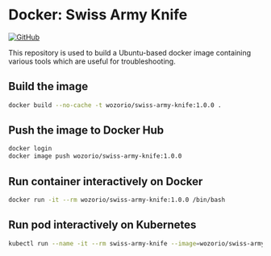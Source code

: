 # Docker: Swiss Army Knife

[![GitHub](https://img.shields.io/github/license/wozorio/docker-swiss-army-knife)](https://github.com/wozorio/docker-swiss-army-knife/blob/master/LICENSE)

This repository is used to build a Ubuntu-based docker image containing various tools which are useful for troubleshooting.

## Build the image

```bash
docker build --no-cache -t wozorio/swiss-army-knife:1.0.0 .
```

## Push the image to Docker Hub

```bash
docker login
docker image push wozorio/swiss-army-knife:1.0.0
```

## Run container interactively on Docker

```bash
docker run -it --rm wozorio/swiss-army-knife:1.0.0 /bin/bash
```

## Run pod interactively on Kubernetes

```bash
kubectl run --name -it --rm swiss-army-knife --image=wozorio/swiss-army-knife:1.0.0 -- /bin/bash
```
